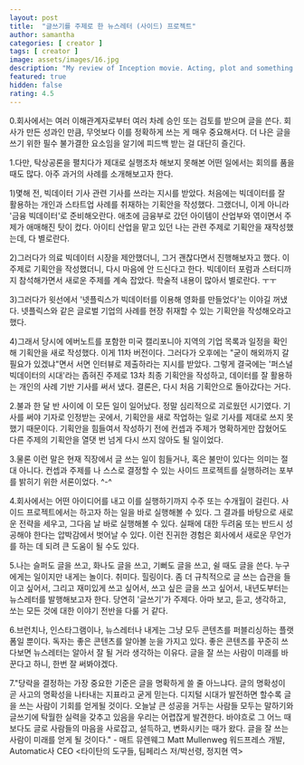 ```yaml
---
layout: post
title:  "글쓰기를 주제로 한 뉴스레터 (사이드) 프로젝트"
author: samantha
categories: [ creator ]
tags: [ creator ]
image: assets/images/16.jpg
description: "My review of Inception movie. Acting, plot and something else in this short description."
featured: true
hidden: false
rating: 4.5
---
```


0.회사에서는 여러 이해관계자로부터 여러 차례 승인 또는 검토를 받으며 글을 쓴다. 회사가 만든 성과인 만큼, 무엇보다 이를 정확하게 쓰는 게 매우 중요해서다. 더 나은 글을 쓰기 위한 필수 불가결한 요소임을 알기에 피드백 받는 걸 대단히 즐긴다.

1.다만, 탁상공론을 펼치다가 제대로 실행조차 해보지 못해본 어떤 일에서는 회의를 품을 때도 많다. 아주 과거의 사례를 소개해보고자 한다.

1)몇해 전, 빅데이터 기사 관련 기사를 쓰라는 지시를 받았다. 처음에는 빅데이터를 잘 활용하는 개인과 스타트업 사례를 취재하는 기획안을 작성했다. 그랬더니, 이게 아니라 '금융 빅데이터'로 준비해오란다. 애초에 금융부로 갔던 아이템이 산업부와 엮이면서 주제가 애매해진 탓이 컸다. 아이티 산업을 맡고 있던 나는 관련 주제로 기획안을 재작성했는데, 다 별로란다.

2)그러다가 의료 빅데이터 시장을 제안했더니, 그거 괜찮다면서 진행해보자고 했다. 이 주제로 기획안을 작성했더니, 다시 마음에 안 드신다고 한다. 빅데이터 포럼과 스터디까지 참석해가면서 새로운 주제를 계속 잡았다. 학술적 내용이 많아서 별로란다. ㅜㅜ

3)그러다가 윗선에서 '넷플릭스가 빅데이터를 이용해 영화를 만들었다'는 이야길 꺼냈다. 넷플릭스와 같은 글로벌 기업의 사례를 현장 취재할 수 있는 기획안을 작성해오라고 했다.

4)그래서 당시에 에버노트를 포함한 미국 캘리포니아 지역의 기업 목록과 일정을 확인해 기획안을 새로 작성했다. 이게 11차 버전이다. 그러다가 오후에는 "굳이 해외까지 갈 필요가 있겠냐"면서 서면 인터뷰로 제출하라는 지시를 받았다. 그렇게 결국에는 '퍼스널 빅데이터의 시대'라는 좁혀진 주제로 13차 최종 기획안을 작성하고, 데이터를 잘 활용하는 개인의 사례 기반 기사를 써서 냈다. 결론은, 다시 처음 기획안으로 돌아갔다는 거다.

2.불과 한 달 반 사이에 이 모든 일이 일어났다. 정말 심리적으로 괴로웠던 시기였다. 기사를 써야 기자로 인정받는 곳에서, 기획안을 새로 작업하는 일로 기사를 제대로 쓰지 못했기 때문이다. 기획안을 힘들여서 작성하기 전에 컨셉과 주제가 명확하게만 잡혔어도 다른 주제의 기획안을 열댓 번 넘게 다시 쓰지 않아도 될 일이었다.

3.물론 이런 말은 현재 직장에서 글 쓰는 일이 힘들거나, 혹은 불만이 있다는 의미는 절대 아니다. 컨셉과 주제를 나 스스로 결정할 수 있는 사이드 프로젝트를 실행하려는 포부를 밝히기 위한 서론이었다. ^-^

4.회사에서는 어떤 아이디어를 내고 이를 실행하기까지 수주 또는 수개월이 걸린다. 사이드 프로젝트에서는 하고자 하는 일을 바로 실행해볼 수 있다. 그 결과를 바탕으로 새로운 전략을 세우고, 그다음 날 바로 실행해볼 수 있다. 실패에 대한 두려움 또는 반드시 성공해야 한다는 압박감에서 벗어날 수 있다. 이런 진귀한 경험은 회사에서 새로운 무언가를 하는 데 되려 큰 도움이 될 수도 있다.

5.나는 슬퍼도 글을 쓰고, 화나도 글을 쓰고, 기뻐도 글을 쓰고, 쉴 때도 글을 쓴다. 누구에게는 일이지만 내게는 놀이다. 취미다. 힐링이다. 좀 더 규칙적으로 글 쓰는 습관을 들이고 싶어서, 그리고 재미있게 쓰고 싶어서, 쓰고 싶은 글을 쓰고 싶어서, 내년도부터는 뉴스레터를 발행해보고자 한다. 당연히 '글쓰기'가 주제다. 아마 보고, 듣고, 생각하고, 쏘는 모든 것에 대한 이야기 전반을 다룰 거 같다.

6.브런치나, 인스타그램이나, 뉴스레터나 내게는 그냥 모두 콘텐츠를 퍼블리싱하는 플랫폼일 뿐이다. 독자는 좋은 콘텐츠를 알아볼 눈을 가지고 있다. 좋은 콘텐츠를 꾸준히 쓰다보면 뉴스레터는 알아서 잘 될 거라 생각하는 이유다. 글을 잘 쓰는 사람이 미래를 바꾼다고 하니, 한번 잘 써봐야겠다.

7."당락을 결정하는 가장 중요한 기준은 글을 명확하게 쓸 줄 아느냐다. 글의 명확성이 곧 사고의 명확성을 나타내는 지표라고 굳게 믿는다. 디지털 시대가 발전하면 할수록 글을 쓰는 사람이 기회를 얻게될 것이다. 오늘날 큰 성공을 거두는 사람들 모두는 말하기와 글쓰기에 탁월한 실력을 갖추고 있음을 우리는 어렵잖게 발견한다. 바야흐로 그 어느 때 보다도 글로 사람들의 마음을 사로잡고, 설득하고, 변화시키는 때가 왔다. 글을 잘 쓰는 사람이 미래를 얻게 될 것이다." - 매트 뮤렌웨그 Matt Mullenweg 워드프레스 개발, Automatic사 CEO <타이탄의 도구들, 팀페리스 저/박선령, 정지현 역>